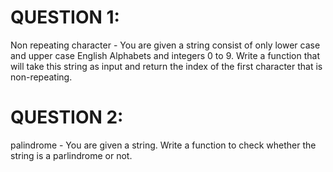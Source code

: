 # QUESTION 1:
Non repeating character - You are given a string consist of only lower case and upper case English Alphabets and integers 0 to 9. Write a function that will take this string as input and return the index of the first character that is non-repeating.

# QUESTION 2:
palindrome - You are given a string. Write a function to check whether the string is a parlindrome or not.